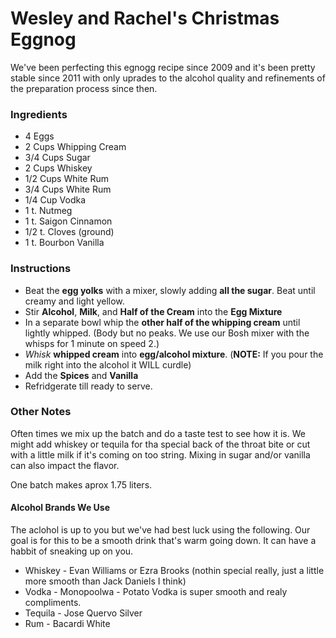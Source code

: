 # Wesley and Rachel's Christmas Eggnog
We've been perfecting this egnogg recipe since 2009 and it's been pretty stable since 2011 with only uprades to the alcohol quality and refinements of the preparation process since then.

### Ingredients
* 4 Eggs
* 2 Cups Whipping Cream
* 3/4 Cups Sugar
* 2 Cups Whiskey
* 1/2 Cups White Rum
* 3/4 Cups White Rum
* 1/4 Cup Vodka
* 1 t. Nutmeg
* 1 t. Saigon Cinnamon
* 1/2 t. Cloves (ground)
* 1 t. Bourbon Vanilla

### Instructions
* Beat the **egg yolks** with a mixer, slowly adding **all the sugar**. Beat until creamy and light yellow.
* Stir **Alcohol**, **Milk**, and **Half of the Cream** into the **Egg Mixture**
* In a separate bowl whip the **other half of the whipping cream** until lightly whipped. (Body but no peaks. We use our Bosh mixer with the whisps for 1 minute on speed 2.)
* _Whisk_ **whipped cream** into **egg/alcohol mixture**. (**NOTE:** If you pour the milk right into the alcohol it WILL curdle)
* Add the **Spices** and **Vanilla**
* Refridgerate till ready to serve.

### Other Notes
Often times we mix up the batch and do a taste test to see how it is. We might add whiskey or tequila for tha special back of the throat bite or cut with a little milk if it's coming on too string. Mixing in sugar and/or vanilla can also impact the flavor.

One batch makes aprox 1.75 liters.

#### Alcohol Brands We Use
The aclohol is up to you but we've had best luck using the following. Our goal is for this to be a smooth drink that's warm going down. It can have a habbit of sneaking up on you.

* Whiskey - Evan Williams or Ezra Brooks (nothin special really, just a little more smooth than Jack Daniels I think)
* Vodka - Monopoolwa - Potato Vodka is super smooth and realy compliments.
* Tequila - Jose Quervo Silver
* Rum - Bacardi White
